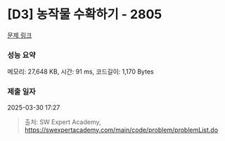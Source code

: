# [D3] 농작물 수확하기 - 2805 

[문제 링크](https://swexpertacademy.com/main/code/problem/problemDetail.do?contestProbId=AV7GLXqKAWYDFAXB) 

### 성능 요약

메모리: 27,648 KB, 시간: 91 ms, 코드길이: 1,170 Bytes

### 제출 일자

2025-03-30 17:27



> 출처: SW Expert Academy, https://swexpertacademy.com/main/code/problem/problemList.do